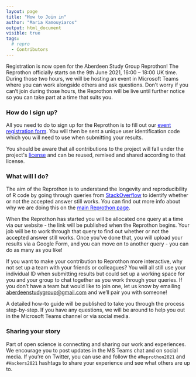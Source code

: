 ```yaml
---
layout: page
title: "How to Join in"
author: "Maria Kamouyiaros"
output: html_document
visible: true
tags:
  # repro
  - Contributors
---
```


Registration is now open for the Aberdeen Study Group Reprothon! The Reprothon officially starts on the 9th June 2021, 16:00 – 18:00 UK time. During those two hours, we will be hosting an event in Microsoft Teams where you can work alongside others and ask questions. Don’t worry if you can’t join during those hours, the Reprothon will be live until further notice so you can take part at a time that suits you. 

### How do I sign up?
All you need to do to sign up for the Reprothon is to fill out our [<span style="color: blue">event registration form</span>](https://docs.google.com/forms/d/e/1FAIpQLScnZ58LT9lgCHWgHK0JFD-1CPEOyZPcWdCM3VBxDdnXDgQ_AA/viewform). You will then be sent a unique user identification code which you will need to use when submitting your results. 

You should be aware that all contributions to the project will fall under the project's [<span style="color: blue">license</span>](https://github.com/AberdeenStudyGroup/Reprothon2021/blob/main/LICENSE) and can be reused, remixed and shared according to that license.

### What will I do?
The aim of the Reprothon is to understand the longevity and reproducibility of R code by going through queries from  [<span style="color: blue">StackOverflow</span>](https://stackoverflow.com/) to identify whether or not the accepted answer still works. You can find out more info about why we are doing this on the [<span style="color: blue">main Reprothon page</span>](https://aberdeenstudygroup.github.io/studyGroup/Reprothon2021/).  

When the Reprothon has started you will be allocated one query at a time via our website - the link will be published when the Reprothon begins. Your job will be to work through that query to find out whether or not the accepted answer still works. Once you've done that, you will upload your results via a Google Form, and you can move on to another query - you can do as many as you like! 

If you want to make your contribution to Reprothon more interactive, why not set up a team with your friends or colleagues? You will all still use your individual ID when submitting results but could set up a working space for you and your group to chat together as you work through your queries. If you don’t have a team but would like to join one, let us know by emailing <aberdeenstudygroup@gmail.com> and we’ll pair you with someone! 

A detailed how-to guide will be published to take you through the process step-by-step. If you have any questions, we will be around to help you out in the Microsoft Teams channel or via social media. 


### Sharing your story
Part of open science is connecting and sharing our work and experiences. We encourage you to post updates in the MS Teams chat and on social media. If you’re on Twitter, you can use and follow the `#Reprothon2021` and `#Hackers2021` hashtags to share your experience and see what others are up to.  

